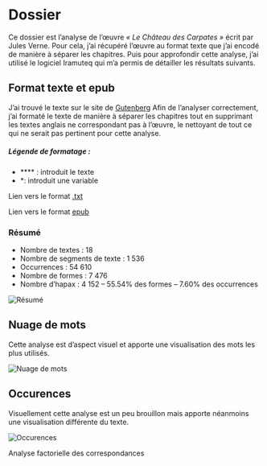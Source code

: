 # Dossier
Ce dossier est l’analyse de l’œuvre *« Le Château des Carpates »* écrit par Jules Verne. Pour cela, j’ai récupéré l’œuvre au format texte que j’ai encodé de manière à séparer les chapitres. Puis pour approfondir cette analyse, j’ai utilisé le logiciel Iramuteq qui m’a permis de détailler les résultats suivants.

## Format texte et epub
J’ai trouvé le texte sur le site de [Gutenberg](http://www.gutenberg.org/files/5082/5082-0.txt)
Afin de l’analyser correctement, j’ai formaté le texte de manière à séparer les chapitres tout en supprimant les textes anglais ne correspondant pas à l’œuvre, le nettoyant de tout ce qui ne serait pas pertinent pour cette analyse.

##### Légende de formatage :
* **** : introduit le texte
* *: introduit une variable

Lien vers le format [.txt](https://github.com/hersanto/ChateaudesCarpathes/blob/master/ChateauDesCarpates.txt)

Lien vers le format [epub](https://github.com/hersanto/ChateaudesCarpathes/blob/master/chateauDesCarpates.epub)

### Résumé
* Nombre de textes : 18
* Nombre de segments de texte : 1 536
* Occurrences : 54 610
* Nombre de formes : 7 476
* Nombre d’hapax : 4 152 – 55.54% des formes – 7.60% des occurrences

![Résumé](https://github.com/hersanto/ChateaudesCarpathes/blob/master/Visualisation%20-%20Images/zipf.png)

## Nuage de mots
Cette analyse est d’aspect visuel et apporte une visualisation des mots les plus utilisés.

![Nuage de mots](https://github.com/hersanto/ChateaudesCarpathes/blob/master/Visualisation%20-%20Images/nuage_1.png)

## Occurences

Visuellement cette analyse est un peu brouillon mais apporte néanmoins une visualisation différente du texte.

![Occurences](https://github.com/hersanto/ChateaudesCarpathes/blob/master/Visualisation%20-%20Images/graph_simi_1.png)


Analyse factorielle des correspondances
